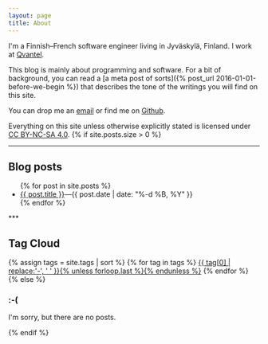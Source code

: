 ```yaml
---
layout: page
title: About
---
```


I'm a Finnish&ndash;French software engineer living in Jyväskylä, Finland. I work at [Qvantel](http://www.qvantel.com).

This blog is mainly about programming and software. For a bit of background, you can read a
[a meta post of sorts]({% post_url 2016-01-01-before-we-begin %}) that describes the tone of the
writings you will find on this site.

You can drop me an [email](mailto:ane@iki.fi) or find me on [Github](https://github.com/ane).

Everything on this site unless otherwise explicitly stated is licensed under
[CC BY-NC-SA 4.0](https://creativecommons.org/licenses/by-nc-sa/4.0/).
{% if site.posts.size > 0 %}
***
<h2 class="page-header">Blog posts</h2>
<ul>
    {% for post in site.posts %}
    <li><a href="{{ post.url }}">{{ post.title }}</a>&mdash;<date class="text-muted">{{ post.date | date: "%-d %B, %Y" }}</date></li>
    {% endfor %}
</ul>
***
<h2>Tag Cloud</h2>
{% assign tags = site.tags | sort %}
{% for tag in tags %} <span class="site-tag h4"> <a href="/tags/{{ tag | first | slugify }}/" style="font-size: {{ tag | last | size | times: 8 | plus: 70  }}%">{{ tag[0] | replace:'-', ' ' }}{% unless forloop.last %}{% endunless %}</a> </span> {% endfor %}
{% else %}
<h3>:-(</h3>
<p>I'm sorry, but there are no posts.</p>
{% endif %}

